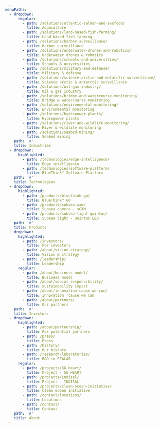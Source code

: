 ```yaml
---
menuPaths:
  - dropdown:
      regular:
        - path: /solutions/atlantic-salmon-and-seafood/
          title: Aquaculture
        - path: /solutions/land-based-fish-farming/
          title: Land based fish farming
        - path: /solutions/harbor-surveillance/
          title: Harbor surveillance
        - path: /solutions/underwater-drones-and-robotics/
          title: Underwater drones & robotics
        - path: /solutions/schools-and-universities/
          title: Schools & universities
        - path: /solutions/military-and-defense/
          title: Military & defense
        - path: /solutions/science-arctic-and-antarctic-surveillance/
          title: Science arctic & antarctic surveillance
        - path: /solutions/oil-gas-industry/
          title: Oil & gas industry
        - path: /solutions/bridge-and-watercourse-monitoring/
          title: Bridge & watercourse monitoring
        - path: /solutions/environmental-monitoring/
          title: Environmental monitoring
        - path: /solutions/hydropower-plants/
          title: Hydropower plants
        - path: /solutions/river-and-wildlife-monitoring/
          title: River & wildlife monitoring
        - path: /solutions/seabed-mining/
          title: Seabed mining
    path: '#'
    title: Industries
  - dropdown:
      highlighted:
        - path: /technologies/edge-intelligence/
          title: Edge intelligence
        - path: /technologies/software-platform/
          title: BlueThink™ Software Platform
    path: '#'
    title: Technologies
  - dropdown:
      highlighted:
        - path: /products/bluethink-go/
          title: BlueThink™ GO
        - path: /products/subsea-cam/
          title: Subsea camera - sCAM
        - path: /products/subsea-light-quintus/
          title: Subsea light - Quintus LED
    path: '#'
    title: Products
  - dropdown:
      highlighted:
        - path: /investors/
          title: For investors
        - path: /about/vision-strategy/
          title: Vision & strategy
        - path: /leadership/
          title: Leadership
      regular:
        - path: /about/business-model/
          title: Business model
        - path: /about/social-responsibility/
          title: Sustainability impact
        - path: /about/innovation-cause-we-can/
          title: Innovation ‘cause we can
        - path: /about/partners/
          title: Our partners
    path: '#'
    title: Investors
  - dropdown:
      highlighted:
        - path: /about/partnership/
          title: For potential partners
        - path: /press/
          title: Press
        - path: /history/
          title: Our history
        - path: /research-laboratories/
          title: R&D in SEALAB
      regular:
        - path: /projects/5G-heart/
          title: Project - 5G HEART
        - path: /projects/indisal/
          title: Project - INDISAL
        - path: /projects/clean-ocean-initiative/
          title: Clean ocean initiative
        - path: /contact/locations/
          title: Locations
        - path: /contact/
          title: Contact
    path: '#'
    title: About
---
```


